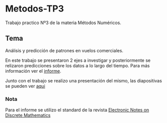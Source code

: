 # Metodos-TP3
Trabajo practico Nº3 de la materia Métodos Numéricos.

## Tema
Análisis y predicción de patrones en vuelos comerciales.

En este trabajo se presentaron 2 ejes a investigar y posteriormente se relizaron predicciones sobre los datos a lo largo del tiempo.
Para más información ver el [informe](https://github.com/ilebrero/Metodos-TP3/blob/master/informe/Metodos_Tp3.pdf).

Junto con el trabajo se realizo una presentación del mismo, las diapositivas se pueden ver [aqui](https://github.com/ilebrero/Metodos-TP3/blob/master/informe/Metodos_TP3_presentacion.pdf)

### Nota
Para el informe se utilizo el standard de la revista [Electronic Notes on Discrete Mathematics](http://www.journals.elsevier.com/electronic-notes-in-discrete-mathematics)
